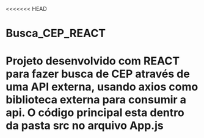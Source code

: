 <<<<<<< HEAD
# Busca_CEP_REACT
Projeto desenvolvido com REACT para fazer busca de CEP através de uma API externa, usando axios como biblioteca externa para consumir a api.
O código principal esta dentro da pasta src no arquivo App.js
=======
